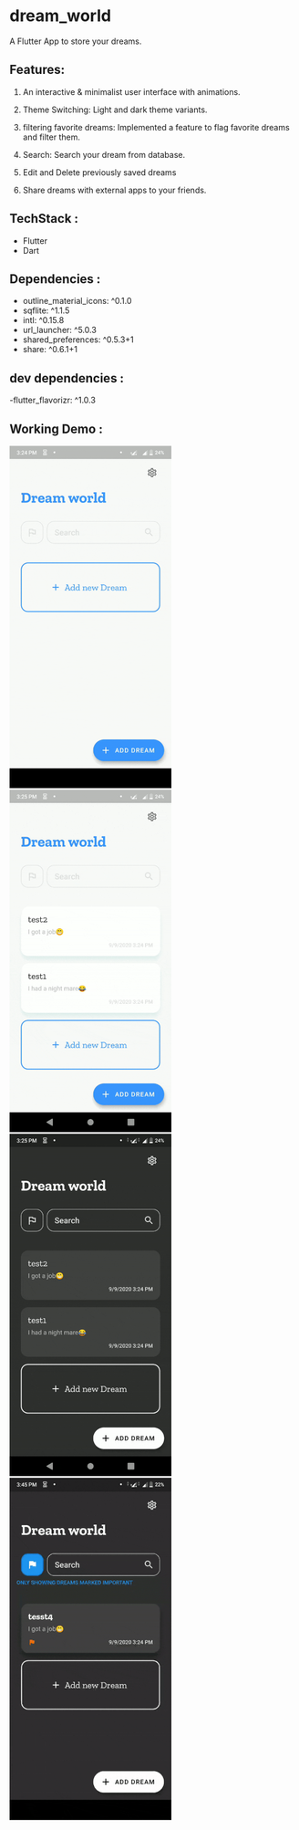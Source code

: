 # dream_world

A Flutter App to store your dreams.

## Features: 

1. An interactive & minimalist user interface with animations.

2. Theme Switching: Light and dark theme variants.

3. filtering favorite dreams: Implemented a feature to flag favorite dreams and filter them.

4. Search: Search your dream from database.

5. Edit and Delete previously saved dreams

6. Share dreams with external apps to your friends.

## TechStack :

- Flutter
- Dart
## Dependencies :

- outline_material_icons: ^0.1.0
- sqflite: ^1.1.5                 
- intl: ^0.15.8
- url_launcher: ^5.0.3
- shared_preferences: ^0.5.3+1
- share: ^0.6.1+1

## dev dependencies :

-flutter_flavorizr: ^1.0.3


## Working Demo :
<img src="images/demo1.gif" height="600">

<img src="images/demo2.gif" height="600">

<img src="images/demo3.gif" height="600">

<img src="images/demo4.gif" height="600">


